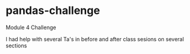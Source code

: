 # pandas-challenge
Module 4 Challenge

I had help with several Ta's in before and after class sesions on several sections